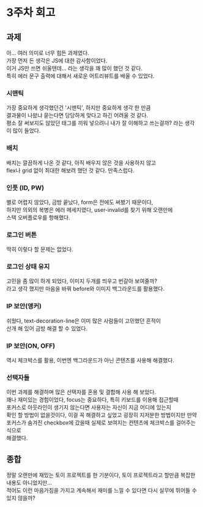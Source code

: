 <!-- 여기에 3주차 회고 내용을 작성해주세요 -->

# 3주차 회고

## 과제

아... 여러 의미로 너무 힘든 과제였다.  
가장 먼저 든 생각은 JS에 대한 감사함이었다.  
이거 JS만 쓰면 쉬울텐데... 라는 생각을 꽤 많이 했던 것 같다.  
특히 에러 문구 출력에 대해서 새로운 어트리뷰트를 배울 수 있었다.

### 시맨틱

가장 중요하게 생각했던건 '시맨틱', 하지만 중요하게 생각 한 만큼  
결과물이 나왔냐 묻는다면 당당하게 맞다고 하긴 어려울 것 같다.  
평소 잘 써보지도 않았던 태그를 끼워 넣으려니 내가 잘 이해하고 쓰는걸까? 라는 생각이 많이 들었다.

### 배치

배치는 깔끔하게 나온 것 같다, 아직 배우지 않은 것을 사용하지 않고  
flex나 grid 없이 최대한 해보려 했던 것 같다.
만족스럽다.

### 인풋 (ID, PW)

별로 어렵지 않았다, 금방 끝났다, form은 전에도 써봤기 때문이다,  
하지만 의외의 복병은 에러 메세지였다, user-invalid를 찾기 위해 오랜만에  
스택 오버플로우를 항해했다.

### 로그인 버튼

딱히 이렇다 할 문제는 없었다.

### 로그인 상태 유지

고민을 좀 많이 하게 되었다, 이미지 두개를 띄우고 번갈아 보여줄까?  
라고 생각 했지만 마음을 바꿔 before와 이미지 백그라운드를 활용했다.

### IP 보안(앵커)

쉬웠다, text-decoration-line은 이미 많은 사람들이 고민했던 흔적이  
산개 해 있어 금방 해결 할 수 있었다.

### IP 보안(ON, OFF)

역시 체크박스를 활용, 이번엔 백그라운드가 아닌 콘텐츠를 사용해 해결했다.

### 선택자들

이번 과제를 해결하며 많은 선택자를 혼용 및 결합해 사용 해 보았다.  
꽤나 재미있는 경험이었다, focus는 중요하다, 특히 키보드를 이용해 접근할때  
포커스로 아웃라인이 생기지 않는다면 사용자는 자신이 지금 어디에 있는지  
확인 할 방법이 없을것이다, 이걸 꼭 해결하고 싶었고 굉장히 지저분한 방법이지만 만약  
포커스가 숨겨진 checkbox에 갔을때 실제로 보여지는 컨텐츠에 체크박스를 걸어주는식으로  
해결했다.

## 종합

정말 오랜만에 재밌는 토이 프로젝트를 한 기분이다, 토이 프로젝트라고 할만큼 복잡한 내용도 아니었지만...  
적어도 이런 마음가짐을 가지고 계속해서 재미를 느낄 수 있다면 다시 실무에 뛰어들 수 있지 않을까?
